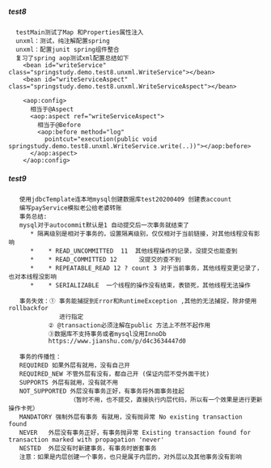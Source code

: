 ##### test8 
      testMain测试了Map 和Properties属性注入
      unxml：测试，纯注解配置spring
      unxml：配置junit spring组件整合
      复习了spring aop测试xml配置总结如下
        <bean id="writeService" class="springstudy.demo.test8.unxml.WriteService"></bean>
        <bean id="writeServiceAspect" class="springstudy.demo.test8.unxml.WriteServiceAspect"></bean>
      
        <aop:config>
          相当于@Aspect
          <aop:aspect ref="writeServiceAspect">
            相当于@Before
            <aop:before method="log"
              pointcut="execution(public void springstudy.demo.test8.unxml.WriteService.write(..))"></aop:before>
          </aop:aspect>
        </aop:config>
        
#####  test9
       使用jdbcTemplate连本地mysql创建数据库test20200409 创建表account
       编写payService模拟老公给老婆转账   
       事务总结:
       mysql对于autocommit默认是1 自动提交后一次事务就结束了
          * 隔离级别是相对于事务的，设置隔离级别，仅仅相对于当前链接，对其他线程没有影响
          *    * READ_UNCOMMITTED  11  其他线程操作的记录，没提交也能查到
          *    * READ_COMMITTED 12      没提交的查不到
          *    * REPEATABLE_READ 12 ? count 3 对于当前事务，其他线程变更记录了，也对本线程没影响
          *    * SERIALIZABLE  一个线程的操作没有结束，表锁死，其他线程无法操作
       
       事务失效：① 事务能捕捉到Error和RuntimeException ,其他的无法捕捉，除非使用rollbackfor
                  进行指定
               ② @transaction必须注解在public 方法上不然不起作用
               ③数据库不支持事务或者mysql没用InnoDb 
               https://www.jianshu.com/p/d4c3634447d0       

       事务的传播性：
       REQUIRED 如果外层有就用，没有自己开
       REQUIRED_NEW 不管外层有没有，都自己开 (保证内层不受外面干扰)
       SUPPORTS 外层有就用，没有就不用
       NOT_SUPPORTED 外层没有事务正好，有事务将外面事务挂起
                     （暂时不用，也不提交，直接执行内层代码，所以有一个效果是进行更新操作卡死）
       MANDATORY 强制外层有事务 有就用，没有抛异常 No existing transaction found
       NEVER   外层没有事务正好，有事务抛异常 Existing transaction found for transaction marked with propagation 'never'
       NESTED  外层没有时新建事务，有事务时嵌套事务
       注意：如果是内层创建一个事务，也只是属于内层的，对外层以及其他事务没有影响
      
      
      

      
 
